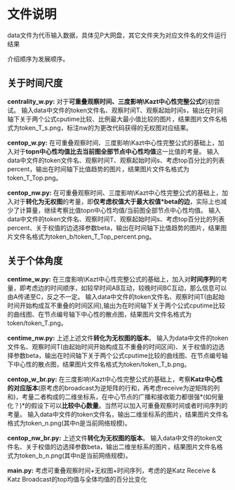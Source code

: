 # 文件说明

data文件为代币输入数据，具体见P大网盘，其它文件夹为对应文件名的文件运行结果

介绍顺序为发展顺序。

## 关于时间尺度

**centrality_w.py:** 对于**可重叠观察时间、三度影响\Kazt中心性完整公式**的初尝试。
输入data中文件的token文件名、观察时间T、观察起始时间s，输出在时间轴下关于两个公式cputime比较、比例最大最小值比较的图片，结果图片文件名格式为token_T_s.png，标注nw的为更改代码获得的无权图对应结果。

**centop_w.py:** 在可重叠观察时间、三度影响\Kazt中心性完整公式的基础上，加入对于**topn中心性均值比去当前图全部节点中心性均值**这一比值的考量。
输入data中文件的token文件名、观察时间T、观察起始时间s、考虑top百分比的列表percent，输出在时间轴下比值趋势的图片，结果图片文件名格式为token_T_Top.png。

**centop_nw.py:** 在可重叠观察时间、三度影响\Kazt中心性完整公式的基础上，加入对于**转化为无权图**的考量，即**仅考虑权值大于最大权值*beta的边**，实际上也减少了计算量，继续考察比值topn中心性均值/当前图全部节点中心性均值。
输入data中文件的token文件名、观察时间T、观察起始时间s、考虑top百分比的列表percent、关于权值的边选择参数beta，输出在时间轴下比值趋势的图片，结果图片文件名格式为token_b/token_T_Top_percent.png。

## 关于个体角度

**centime_w.py:** 在三度影响\Kazt中心性完整公式的基础上，加入对**时间序列**的考量，即考虑边的时间顺序，如较早时间AB互动，较晚时间BC互动，那么信息可以由A传递至C，反之不一定。
输入data中文件的token文件名、观察时间T(由起始时间开始构成互不重叠的时间区间),输出为在时间轴下关于两个公式cputime比较的曲线图、在节点编号轴下中心性的散点图，结果图片文件名格式为token/token_T.png。

**centime_nw.py:** 上述上述文件**转化为无权图的版本**。
输入为data中文件的token文件名、观察时间T(由起始时间开始构成互不重叠的时间区间)、关于权值的边选择参数beta，输出在时间轴下关于两个公式cputime比较的曲线图、在节点编号轴下中心性的散点图，结果图片文件名格式为token/token_T_b.png。

**centop_w_br.py:** 在三度影响\Kazt中心性完整公式的基础上，考察**Katz中心性的对应版本**(原考虑的broadcast为逆矩阵的行和，再考虑receive为逆矩阵的列和)，考量二者构成的二维坐标系，在中心节点的广播和接收能力都很强*(如何量化？)*的假设下可以**比较中心数量**。当然可以加入可重叠观察时间或者时间序列的考量。
输入data中文件的token文件名，输出二维坐标系的图片，结果图片文件名格式为token_n.png(其中n是当前网络规模)。

**centop_nw_br.py:** 上述文件**转化为无权图的版本**。
输入data中文件的token文件名、关于权值的边选择参数beta，输出二维坐标系的图片，结果图片文件名格式为token_b_n.png(其中n是当前网络规模)。

**main.py:** 考虑可重叠观察时间+无权图+时间序列，考虑的是Katz Receive & Katz Broadcast的top均值与全体均值的百分比变化
